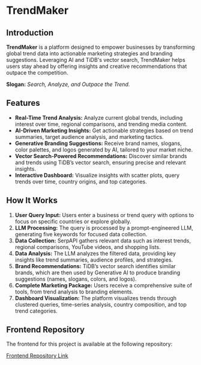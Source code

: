 # TrendMaker

## Introduction
**TrendMaker** is a platform designed to empower businesses by transforming global trend data into actionable marketing strategies and branding suggestions. Leveraging AI and TiDB's vector search, TrendMaker helps users stay ahead by offering insights and creative recommendations that outpace the competition.

**Slogan:** *Search, Analyze, and Outpace the Trend.*

## Features
- **Real-Time Trend Analysis:** Analyze current global trends, including interest over time, regional comparisons, and trending media content.
- **AI-Driven Marketing Insights:** Get actionable strategies based on trend summaries, target audience analysis, and marketing tactics.
- **Generative Branding Suggestions:** Receive brand names, slogans, color palettes, and logos generated by AI, tailored to your market niche.
- **Vector Search-Powered Recommendations:** Discover similar brands and trends using TiDB’s vector search, ensuring precise and relevant insights.
- **Interactive Dashboard:** Visualize insights with scatter plots, query trends over time, country origins, and top categories.

## How It Works

1. **User Query Input:** Users enter a business or trend query with options to focus on specific countries or explore globally.
2. **LLM Processing:** The query is processed by a prompt-engineered LLM, generating five keywords for focused data collection.
3. **Data Collection:** SerpAPI gathers relevant data such as interest trends, regional comparisons, YouTube videos, and shopping lists.
4. **Data Analysis:** The LLM analyzes the filtered data, providing key insights like trend summaries, audience profiles, and strategies.
5. **Brand Recommendations:** TiDB’s vector search identifies similar brands, which are then used by Generative AI to produce branding suggestions (names, slogans, colors, and logos).
6. **Complete Marketing Package:** Users receive a comprehensive suite of tools, from trend analysis to branding elements.
7. **Dashboard Visualization:** The platform visualizes trends through clustered queries, time-series analysis, country composition, and top trend categories.


## Frontend Repository
The frontend for this project is available at the following repository:

[Frontend Repository Link]([link](https://github.com/ParkJinah99/trend-maker-frontend-tidb))
